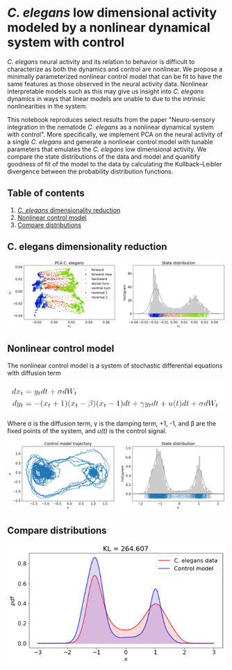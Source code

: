 # _C. elegans_ low dimensional activity modeled by a nonlinear dynamical system with control

_C. elegans_ neural activity and its relation to behavior is difficult to characterize as both the dynamics and control are nonlinear. We propose a minimally parameterized nonlinear control model that can be fit to have the same features as those observed in the neural activity data. Nonlinear interpretable models such as this may give us insight into _C. elegans_ dynamics in ways that linear models are unable to due to the intrinsic nonlinearities in the system.

This notebook reproduces select results from the paper "Neuro-sensory integration in the nematode _C. elegans_ as a nonlinear dynamical system with control". More specifically, we implement PCA on the neural activity of a single _C. elegans_ and generate a nonlinear control model with tunable parameters that emulates the _C. elegans_ low dimensional activity.  We compare the state distributions of the data and model and quanitify goodness of fit of the model to the data by calculating the Kullback–Leibler divergence between the probability distribution functions.


## Table of contents
1. [_C. elegans_ dimensionality reduction](#Celegans)
2. [Nonlinear control model](#nonlin_control)
3. [Compare distributions](#compare_dist)



## C. elegans dimensionality reduction <a name="Celegans"></a>

![Image description](figures/PCA_Celegans.png)





## Nonlinear control model <a name="nonlin_control"></a>

The nonlinear control model is a system of stochastic differential equations with diffusion term

<img src="figures/control_model_eq.png" width="500">

Where &sigma; is the diffusion term, &gamma; is the damping term, +1, -1, and &beta; are the fixed points of the system, and _u(t)_ is the control signal.

![Image description](figures/nonlin_control_model.png)



## Compare distributions <a name="compare_dist"></a>

![Image description](figures/KL_distributions.png)
